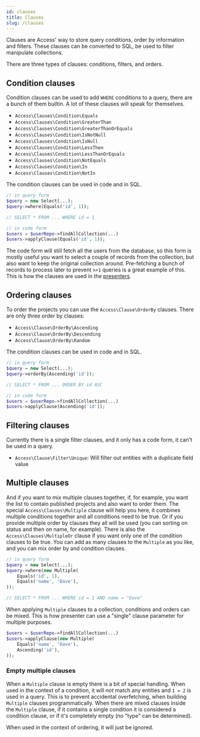```yaml
---
id: clauses
title: Clauses
slug: /clauses
---
```


Clauses are Access' way to store query conditions, order by information and
filters. These clauses can be converted to SQL, be used to filter manipulate
collections.

There are three types of clauses: conditions, filters, and orders.

## Condition clauses

Condition clauses can be used to add `WHERE` conditions to a query, there are a
bunch of them builtin. A lot of these clauses will speak for themselves.

-   `Access\Clauses\Condition\Equals`
-   `Access\Clauses\Condition\GreaterThan`
-   `Access\Clauses\Condition\GreaterThanOrEquals`
-   `Access\Clauses\Condition\IsNotNull`
-   `Access\Clauses\Condition\IsNull`
-   `Access\Clauses\Condition\LessThen`
-   `Access\Clauses\Condition\LessThanOrEquals`
-   `Access\Clauses\Condition\NotEquals`
-   `Access\Clauses\Condition\In`
-   `Access\Clauses\Condition\NotIn`

The condition clauses can be used in code and in SQL.

```php
// in query form
$query = new Select(...);
$query->where(Equals('id', 1));

// SELECT * FROM ... WHERE id = 1
```

```php
// in code form
$users = $userRepo->findAllCollection(...)
$users->applyClause(Equals('id', 1));
```

The code form will still fetch all the users from the database, so this form is
mostly useful you want to select a couple of records from the collection, but
also want to keep the original collection around. Pre-fetching a bunch of
records to process later to prevent `n+1` queries is a great example of this.
This is how the clauses are used in the [presenters](presenters).

## Ordering clauses

To order the projects you can use the `Access\Clause\OrderBy` clauses. There
are only three order by clauses:

-   `Access\Clause\OrderBy\Ascending`
-   `Access\Clause\OrderBy\Descending`
-   `Access\Clause\OrderBy\Random`

The condition clauses can be used in code and in SQL.

```php
// in query form
$query = new Select(...);
$query->orderBy(Ascending('id'));

// SELECT * FROM ... ORDER BY id ASC
```

```php
// in code form
$users = $userRepo->findAllCollection(...)
$users->applyClause(Ascending('id'));
```

## Filtering clauses

Currently there is a single filter clauses, and it only has a code form, it
can't be used in a query.

-   `Access\Clause\Filter\Unique`: Will filter out entities with a duplicate
    field value

## Multiple clauses

And if you want to mix multiple clauses together, if, for example, you want the
list to contain published projects and also want to order them. The special
`Access\Clauses\Multiple` clause will help you here, it combines multiple
conditions together and all conditions need to be true. Or if you provide
multiple order by clauses they all will be used (you can sorting on status and
then on name, for example). There is also the `Access\Clauses\MultipleOr` clause
if you want only one of the condition clauses to be true. You can add as many
clauses to the `Multiple` as you like, and you can mix order by and condition
clauses.

```php
// in query form
$query = new Select(...);
$query->where(new Multiple(
    Equals('id', 1),
    Equals('name', 'Dave'),
));

// SELECT * FROM ... WHERE id = 1 AND name = "Dave"
```

When applying `Multiple` clauses to a collection, conditions and orders can be
mixed. This is how presenter can use a "single" clause parameter for multiple
purposes.

```php
$users = $userRepo->findAllCollection(...)
$users->applyClause(new Multiple(
    Equals('name', 'Dave'),
    Ascending('id'),
));
```

### Empty multiple clauses

When a `Multiple` clause is empty there is a bit of special handling. When used
in the context of a condition, it will _not_ match any entities and `1 = 2` is
used in a query. This is to prevent accidental overfetching, when building
`Multiple` clauses programmatically. When there are mixed clauses inside the
`Multiple` clause, if it contains a single condition it is considered a
condition clause, or if it's completely empty (no "type" can be determined).

When used in the context of ordering, it will just be ignored.
